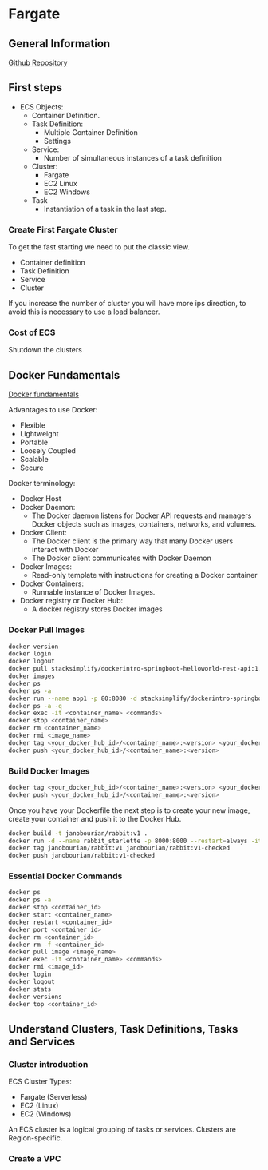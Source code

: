 # Fargate

## General Information

[Github Repository](https://github.com/stacksimplify/aws-fargate-ecs-masterclass)

## First steps

* ECS Objects:
    - Container Definition.
    - Task Definition:
        - Multiple Container Definition
        - Settings
    - Service:
        - Number of simultaneous instances of a task definition
    - Cluster:
        - Fargate
        - EC2 Linux
        - EC2 Windows
    - Task
        - Instantiation of a task in the last step.

### Create First Fargate Cluster

To get the fast starting we need to put the classic view.

- Container definition
- Task Definition
- Service
- Cluster 

If you increase the number of cluster you will have more ips direction, to avoid this is necessary to use a load balancer.

### Cost of ECS

Shutdown the clusters

## Docker Fundamentals

[Docker fundamentals](https://github.com/stacksimplify/docker-fundamentals)

Advantages to use Docker: 
- Flexible
- Lightweight
- Portable 
- Loosely Coupled 
- Scalable
- Secure

Docker terminology:
- Docker Host
- Docker Daemon: 
    - The Docker daemon listens for Docker API requests and managers Docker objects such as images, containers, networks, and volumes.
- Docker Client:
    - The Docker client is the primary way that many Docker users interact with Docker
    - The Docker client communicates with Docker Daemon
- Docker Images:
    - Read-only template with instructions for creating a Docker container
- Docker Containers:
    - Runnable instance of Docker Images. 
- Docker registry or Docker Hub:
    - A docker registry stores Docker images

### Docker Pull Images

```bash
docker version
docker login
docker logout
docker pull stacksimplify/dockerintro-springboot-helloworld-rest-api:1.0.0-RELEASE
docker images
docker ps
docker ps -a
docker run --name app1 -p 80:8080 -d stacksimplify/dockerintro-springboot-helloworld-rest-api:1.0.0-RELEASE
docker ps -a -q
docker exec -it <container_name> <commands>
docker stop <container_name>
docker rm <container_name>
docker rmi <image_name>
docker tag <your_docker_hub_id>/<container_name>:<version> <your_docker_hub_id>/<new_tag_for_container>:<version>
docker push <your_docker_hub_id>/<container_name>:<version>
```

### Build Docker Images

```bash
docker tag <your_docker_hub_id>/<container_name>:<version> <your_docker_hub_id>/<new_tag_for_container>:<version>
docker push <your_docker_hub_id>/<container_name>:<version>
```

Once you have your Dockerfile the next step is to create your new image, create your container and push it to the Docker Hub. 

```bash
docker build -t janobourian/rabbit:v1 .
docker run -d --name rabbit_starlette -p 8000:8000 --restart=always -it janobourian/rabbit:v1
docker tag janobourian/rabbit:v1 janobourian/rabbit:v1-checked
docker push janobourian/rabbit:v1-checked
``` 

### Essential Docker Commands

```bash
docker ps
docker ps -a
docker stop <container_id>
docker start <container_name>
docker restart <container_id>
docker port <container_id>
docker rm <container_id>
docker rm -f <container_id>
docker pull image <image_name>
docker exec -it <container_name> <commands>
docker rmi <image_id>
docker login
docker logout
docker stats 
docker versions
docker top <container_id>
```

## Understand Clusters, Task Definitions, Tasks and Services

### Cluster introduction

ECS Cluster Types:
- Fargate (Serverless)
- EC2 (Linux)
- EC2 (Windows)

An ECS cluster is a logical grouping of tasks or services. 
Clusters are Region-specific. 

### Create a VPC
